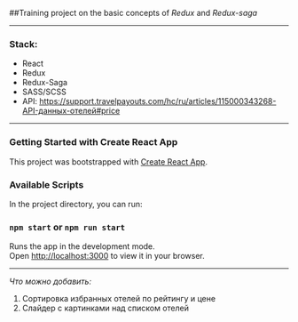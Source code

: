 ##Training project on the basic concepts of *Redux* and *Redux-saga*

---
### Stack:
* React
* Redux
* Redux-Saga
* SASS/SCSS
* API: <https://support.travelpayouts.com/hc/ru/articles/115000343268-API-данных-отелей#price>
---
### Getting Started with Create React App

This project was bootstrapped with [Create React App](https://github.com/facebook/create-react-app).

### Available Scripts

In the project directory, you can run:

### `npm start` or `npm run start`

Runs the app in the development mode.\
Open [http://localhost:3000](http://localhost:3000) to view it in your browser.

---

*Что можно добавить:*
1. Сортировка избранных отелей по рейтингу и цене 
2. Слайдер с картинками над списком отелей